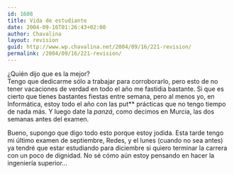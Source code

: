 ```yaml
---
id: 1608
title: Vida de estudiante
date: 2004-09-16T01:26:43+02:00
author: Chavalina
layout: revision
guid: http://www.wp.chavalina.net/2004/09/16/221-revision/
permalink: /2004/09/16/221-revision/
---
```

¿Quién dijo que es la mejor?  
Tengo que dedicarme sólo a trabajar para corroborarlo, pero esto de no tener vacaciones de verdad en todo el año me fastidia bastante. Si que es cierto que tienes bastantes fiestas entre semana, pero al menos yo, en Informática, estoy todo el año con las put** prácticas que no tengo tiempo de nada más. Y luego date la _panzá_, como decimos en Murcia, las dos semanas antes del examen.

Bueno, supongo que digo todo esto porque estoy jodida. Esta tarde tengo mi último examen de septiembre, Redes, y el lunes (cuando no sea antes) ya tendré que estar estudiando para diciembre si quiero terminar la carrera con un poco de dignidad. No sé cómo aún estoy pensando en hacer la ingeniería superior…